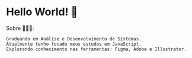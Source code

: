 # Hello World! 👋

Sobre 🙋🏾‍♂️:

    Graduando em Análise e Desenvolvimento de Sistemas.
    Atualmente tenho focado meus estudos em JavaScript.
    Explorando conhecimento nas ferramentas: Figma, Adobe e Illustrator.
    
